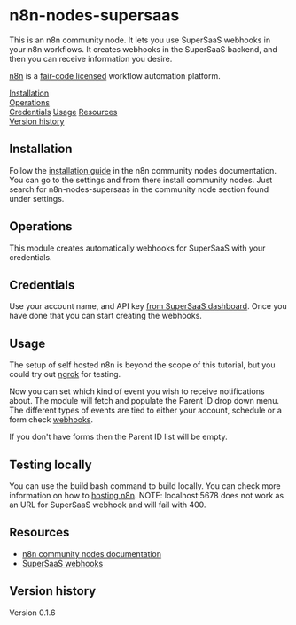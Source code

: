 # n8n-nodes-supersaas

This is an n8n community node. It lets you use SuperSaaS webhooks in your n8n workflows. It creates webhooks in the SuperSaaS backend, and then you can receive information you desire.

[n8n](https://n8n.io/) is a [fair-code licensed](https://docs.n8n.io/reference/license/) workflow automation platform.

[Installation](#installation)  
[Operations](#operations)  
[Credentials](#credentials)
[Usage](#usage)
[Resources](#resources)  
[Version history](#version-history) 

## Installation

Follow the [installation guide](https://docs.n8n.io/integrations/community-nodes/installation/) in the n8n community nodes documentation. You can go to the settings and from there install community nodes.
Just search for n8n-nodes-supersaas in the community node section found under settings.

## Operations

This module creates automatically webhooks for SuperSaaS with your credentials.

## Credentials

Use your account name, and API key [from SuperSaaS dashboard](https://www.supersaas.com/accounts/edit). Once you have done that you can start creating the webhooks.

## Usage

The setup of self hosted n8n is beyond the scope of this tutorial, but you could try out [ngrok](https://ngrok.com) for testing.

Now you can set which kind of event you wish to receive notifications about. The module will fetch and populate the Parent ID drop down menu.
The different types of events are tied to either your account, schedule or a form check [webhooks](https://www.supersaas.com/info/dev/webhooks).

If you don't have forms then the Parent ID list will be empty.

## Testing locally

You can use the build bash command to build locally. You can check more information on how to [hosting n8n](https://docs.n8n.io/hosting/).
NOTE: localhost:5678 does not work as an URL for SuperSaaS webhook and will fail with 400.

## Resources

* [n8n community nodes documentation](https://docs.n8n.io/integrations/community-nodes/)
* [SuperSaaS webhooks](https://www.supersaas.com/info/doc/integration/webhooks)

## Version history

Version 0.1.6
